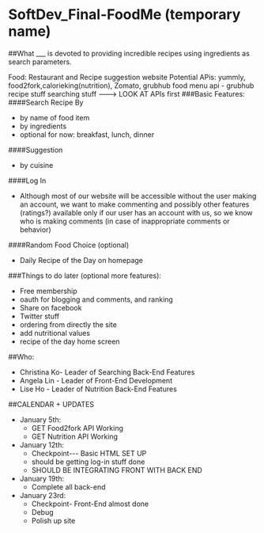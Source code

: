SoftDev_Final-FoodMe (temporary name)
=============

##What
___ is devoted to providing incredible recipes using ingredients as search parameters. 

Food: Restaurant and Recipe suggestion website
Potential APis: yummly, food2fork,calorieking(nutrition), Zomato, grubhub
food menu api - grubhub
recipe stuff
searching stuff ---> LOOK AT APIs first
###Basic Features:
####Search Recipe By
 * by name of food item
 * by ingredients
 * optional for now: breakfast, lunch, dinner
 
####Suggestion 
 * by cuisine
 
####Log In 
 * Although most of our website will be accessible without the user making an account, we want to make commenting and possibly other features (ratings?) available only if our user has an account with us, so we know who is making comments (in case of inappropriate comments or behavior)

####Random Food Choice (optional)
 * Daily Recipe of the Day on homepage

###Things to do later (optional more features):
 * Free membership
 * oauth for blogging and comments, and ranking
 * Share on facebook
 * Twitter stuff
 * ordering from directly the site
 * add nutritional values
 * recipe of the day home screen

##Who:
 * Christina Ko- Leader of Searching Back-End Features
 * Angela Lin - Leader of Front-End Development
 * Lise Ho - Leader of Nutrition Back-End Features 

##CALENDAR + UPDATES
 * January 5th: 
    - GET Food2fork API Working
    - GET Nutrition API Working
 * January 12th:
    - Checkpoint--- Basic HTML SET UP
    - should be getting log-in stuff done
    - SHOULD BE INTEGRATING FRONT WITH BACK END
 * January 19th:
    - Complete all back-end
 * January 23rd:
    - Checkpoint- Front-End almost done
    - Debug
    - Polish up site




